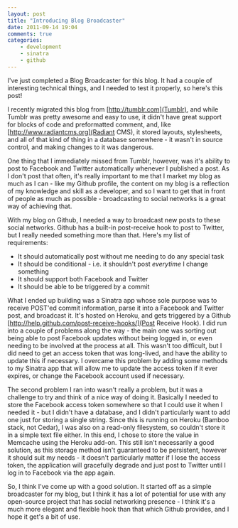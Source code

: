 ```yaml
---
layout: post
title: "Introducing Blog Broadcaster"
date: 2011-09-14 19:04
comments: true
categories:
	- development
	- sinatra
	- github
---
```


I've just completed a Blog Broadcaster for this blog. It had a couple of interesting technical things, and I needed to test it properly, so here's this post!

I recently migrated this blog from [http://tumblr.com](Tumblr), and while Tumblr was pretty awesome and easy to use, it didn't have great support for blocks of code and preformatted comment, and, like [http://www.radiantcms.org](Radiant CMS), it stored layouts, stylesheets, and all of that kind of thing in a database somewhere - it wasn't in source control, and making changes to it was dangerous.

One thing that I immediately missed from Tumblr, however, was it's ability to post to Facebook and Twitter automatically whenever I published a post. As I don't post that often, it's really important to me that I market my blog as much as I can - like my Github profile, the content on my blog is a reflection of my knowledge and skill as a developer, and so I want to get that in front of people as much as possible - broadcasting to social networks is a great way of achieving that.

With my blog on Github, I needed a way to broadcast new posts to these social networks. Github has a built-in post-receive hook to post to Twitter, but I really needed something more than that. Here's my list of requirements:

* It should automatically post without me needing to do any special task
* It should be conditional - i.e. it shouldn't post *everytime* I change something
* It should support both Facebook and Twitter
* It should be able to be triggered by a commit

What I ended up building was a Sinatra app whose sole purpose was to receive POST'ed commit information, parse it into a Facebook and Twitter post, and broadcast it. It's hosted on Heroku, and gets triggered by a Github [http://help.github.com/post-receive-hooks/](Post Receive Hook). I did run into a couple of problems along the way - the main one was sorting out being able to post Facebook updates without being logged in, or even needing to be involved at the process at all. This wasn't too difficult, but I did need to get an access token that was long-lived, and have the ability to update this if necessary. I overcame this problem by adding some methods to my Sinatra app that will allow me to update the access token if it ever expires, or change the Facebook account used if necessary.

The second problem I ran into wasn't really a problem, but it was a challenge to try and think of a nice way of doing it. Basically I needed to store the Facebook access token somewhere so that I could use it when I needed it - but I didn't have a database, and I didn't particularly want to add one just for storing a single string. Since this is running on Heroku (Bamboo stack, not Cedar), I was also on a read-only filesystem, so couldn't store it in a simple text file either. In this end, I chose to store the value in Memcache using the Heroku add-on. This still isn't necessarily a good solution, as this storage method isn't guaranteed to be persistent, however it should suit my needs - it doesn't particularly matter if I lose the access token, the application will gracefully degrade and just post to Twitter until I log in to Facebook via the app again.

So, I think I've come up with a good solution. It started off as a simple broadcaster for my blog, but I think it has a lot of potential for use with any open-source project that has social networking presence - I think it's a much more elegant and flexible hook than that which Github provides, and I hope it get's a bit of use.

